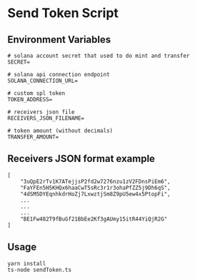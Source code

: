 # Send Token Script

## Environment Variables
```
# solana account secret that used to do mint and transfer
SECRET=

# solana api connection endpoint
SOLANA_CONNECTION_URL=

# custom spl token
TOKEN_ADDRESS=

# receivers json file
RECEIVERS_JSON_FILENAME=

# token amount (without decimals)
TRANSFER_AMOUNT=
```

## Receivers JSON format example
```
[
    "3uQpE2rTv1K7ATejjsP2fd2w7276nzu1zV2FDnsPiEm6",
    "FaYFEn5H5KHQx6haaCwT5sRc3r1r3ohaPfZZ5j9Dh6qS",
    "4dSM5DYEqnhkdrHoZj7LxwztjSm8Z9pU5ew4x5PtopFi",
    ...
    ...
    ...
    "BE1Fw482T9fBuGf21BbEe2Kf3gAUmy15itR44YiQjR2G"
]
```

## Usage
```
yarn install
ts-node sendToken.ts
```
